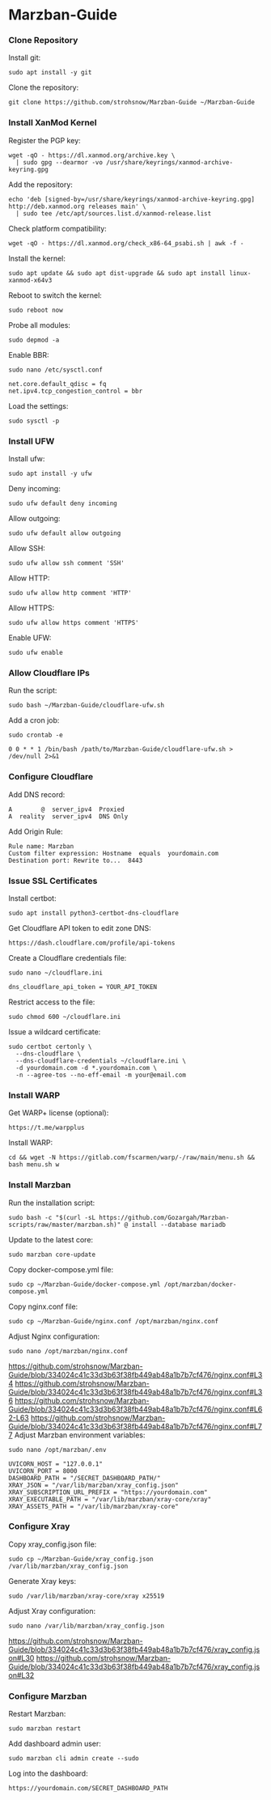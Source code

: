 # Marzban-Guide
### Clone Repository
Install git:
```
sudo apt install -y git
```
Clone the repository:
```
git clone https://github.com/strohsnow/Marzban-Guide ~/Marzban-Guide
```
### Install XanMod Kernel
Register the PGP key:
```
wget -qO - https://dl.xanmod.org/archive.key \
  | sudo gpg --dearmor -vo /usr/share/keyrings/xanmod-archive-keyring.gpg
```
Add the repository:
```
echo 'deb [signed-by=/usr/share/keyrings/xanmod-archive-keyring.gpg] http://deb.xanmod.org releases main' \
  | sudo tee /etc/apt/sources.list.d/xanmod-release.list
```
Check platform compatibility:
```
wget -qO - https://dl.xanmod.org/check_x86-64_psabi.sh | awk -f -
```
Install the kernel:
```
sudo apt update && sudo apt dist-upgrade && sudo apt install linux-xanmod-x64v3
```
Reboot to switch the kernel:
```
sudo reboot now
```
Probe all modules:
```
sudo depmod -a
```
Enable BBR:
```
sudo nano /etc/sysctl.conf
```
```
net.core.default_qdisc = fq
net.ipv4.tcp_congestion_control = bbr
```
Load the settings:
```
sudo sysctl -p
```
### Install UFW
Install ufw:
```
sudo apt install -y ufw
```
Deny incoming:
```
sudo ufw default deny incoming
```
Allow outgoing:
```
sudo ufw default allow outgoing
```
Allow SSH:
```
sudo ufw allow ssh comment 'SSH'
```
Allow HTTP:
```
sudo ufw allow http comment 'HTTP'
```
Allow HTTPS:
```
sudo ufw allow https comment 'HTTPS'
```
Enable UFW:
```
sudo ufw enable
```
### Allow Cloudflare IPs
Run the script:
```
sudo bash ~/Marzban-Guide/cloudflare-ufw.sh
```
Add a cron job:
```
sudo crontab -e
```
```
0 0 * * 1 /bin/bash /path/to/Marzban-Guide/cloudflare-ufw.sh > /dev/null 2>&1
```
### Configure Cloudflare
Add DNS record:
```
A        @  server_ipv4  Proxied
A  reality  server_ipv4  DNS Only
```
Add Origin Rule:
```
Rule name: Marzban
Custom filter expression: Hostname  equals  yourdomain.com
Destination port: Rewrite to...  8443
```
### Issue SSL Certificates
Install certbot:
```
sudo apt install python3-certbot-dns-cloudflare
```
Get Cloudflare API token to edit zone DNS:
```
https://dash.cloudflare.com/profile/api-tokens
```
Create a Cloudflare credentials file:
```
sudo nano ~/cloudflare.ini
```
```
dns_cloudflare_api_token = YOUR_API_TOKEN
```
Restrict access to the file:
```
sudo chmod 600 ~/cloudflare.ini
```
Issue a wildcard certificate:
```
sudo certbot certonly \
  --dns-cloudflare \
  --dns-cloudflare-credentials ~/cloudflare.ini \
  -d yourdomain.com -d *.yourdomain.com \
  -n --agree-tos --no-eff-email -m your@email.com
```
### Install WARP
Get WARP+ license (optional):
```
https://t.me/warpplus
```
Install WARP:
```
cd && wget -N https://gitlab.com/fscarmen/warp/-/raw/main/menu.sh && bash menu.sh w
```
### Install Marzban
Run the installation script:
```
sudo bash -c "$(curl -sL https://github.com/Gozargah/Marzban-scripts/raw/master/marzban.sh)" @ install --database mariadb
```
Update to the latest core:
```
sudo marzban core-update
```
Copy docker-compose.yml file:
```
sudo cp ~/Marzban-Guide/docker-compose.yml /opt/marzban/docker-compose.yml
```
Copy nginx.conf file:
```
sudo cp ~/Marzban-Guide/nginx.conf /opt/marzban/nginx.conf
```
Adjust Nginx configuration:
```
sudo nano /opt/marzban/nginx.conf
```
https://github.com/strohsnow/Marzban-Guide/blob/334024c41c33d3b63f38fb449ab48a1b7b7cf476/nginx.conf#L34
https://github.com/strohsnow/Marzban-Guide/blob/334024c41c33d3b63f38fb449ab48a1b7b7cf476/nginx.conf#L36
https://github.com/strohsnow/Marzban-Guide/blob/334024c41c33d3b63f38fb449ab48a1b7b7cf476/nginx.conf#L62-L63
https://github.com/strohsnow/Marzban-Guide/blob/334024c41c33d3b63f38fb449ab48a1b7b7cf476/nginx.conf#L77
Adjust Marzban environment variables:
```
sudo nano /opt/marzban/.env
```
```
UVICORN_HOST = "127.0.0.1"
UVICORN_PORT = 8000
DASHBOARD_PATH = "/SECRET_DASHBOARD_PATH/"
XRAY_JSON = "/var/lib/marzban/xray_config.json"
XRAY_SUBSCRIPTION_URL_PREFIX = "https://yourdomain.com"
XRAY_EXECUTABLE_PATH = "/var/lib/marzban/xray-core/xray"
XRAY_ASSETS_PATH = "/var/lib/marzban/xray-core"
```
### Configure Xray
Copy xray_config.json file:
```
sudo cp ~/Marzban-Guide/xray_config.json /var/lib/marzban/xray_config.json
```
Generate Xray keys:
```
sudo /var/lib/marzban/xray-core/xray x25519
```
Adjust Xray configuration:
```
sudo nano /var/lib/marzban/xray_config.json
```
https://github.com/strohsnow/Marzban-Guide/blob/334024c41c33d3b63f38fb449ab48a1b7b7cf476/xray_config.json#L30
https://github.com/strohsnow/Marzban-Guide/blob/334024c41c33d3b63f38fb449ab48a1b7b7cf476/xray_config.json#L32
### Configure Marzban
Restart Marzban:
```
sudo marzban restart
```
Add dashboard admin user:
```
sudo marzban cli admin create --sudo
```
Log into the dashboard:
```
https://yourdomain.com/SECRET_DASHBOARD_PATH
```
